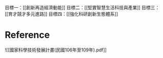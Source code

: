 目標一：[[創新再造經濟動能]]
目標二：[[堅實智慧生活科技與產業]]
目標三：[[育才競才多元進路]]
目標四：[[強化科研創新生態體系]]

# Reference
![[國家科學技術發展計畫(民國106年至109年).pdf]]